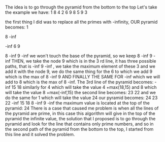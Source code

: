 The idea is to go through the pyramid from the bottom to the top
Let's take the example we have:
1
8 4
2 6 9
8 5 9 3

the first thing I did was to replace all the primes with -infinity, OUR pyramid becomes:
1

8 -inf

-inf 6 9

8 -inf 9 -inf
we won't touch the base of the pyramid, so we keep 8 -inf 9 -inf 
 THEN, we take the node 9 which is in the 3 rd line, it has three possible paths, that is -inf 9 -inf , we take the maximum element of these 3 and we add it with the node 9, we do the same thing for the 6 to which we add 9 which is the max of 8 -inf 9 AND FINALLY THE SAME FOR -inf which we will add to 8 which is the max of 8 -inf.
The 3rd line of the pyramid becomes:
-inf 15 18 
similarly for 4 which will take the value 4 +max(18,15) and 8 which will take the value 8 +max(-inf,15)
the second line becomes:
23 22 and we do the same for 1 which will take the value 24
our pyramid becomes:
24
23 22
-inf 15 18
8 -inf 9 -inf
the maximum value is located at the top of the pyramid: 24
There is a case that caused me problem is when all the lines of the pyramid are prime, in this case this algorithm will give in the top of the pyramid the infinite value, the solution that I proposed is to go through the pyramid and look for the line that contains only prime numbers, and so in the second path of the pyramid from the bottom to the top, I started from this line and it solved the problem.
